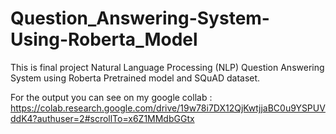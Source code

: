# Question_Answering-System-Using-Roberta_Model
This is final project Natural Language Processing (NLP)  Question Answering System using Roberta Pretrained model and SQuAD dataset.

For the output you can see on my google collab :
https://colab.research.google.com/drive/19w78i7DX12QjKwtjjaBC0u9YSPUVddK4?authuser=2#scrollTo=x6Z1MMdbGGtx
